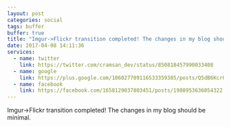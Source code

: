 ```yaml
---
layout: post
categories: social
tags: buffer
buffer: true
title: "Imgur->Flickr transition completed! The changes in my blog should be minimal."
date: 2017-04-08 14:11:36
services: 
  - name: twitter
    link: https://twitter.com/cramsan_dev/status/850818457990033408
  - name: google
    link: https://plus.google.com/106027709116533359385/posts/Q5dB6KcrQ69
  - name: facebook
    link: https://facebook.com/1658129037803451/posts/1908953636054322
---
```

Imgur-&gt;Flickr transition completed! The changes in my blog should be minimal.
